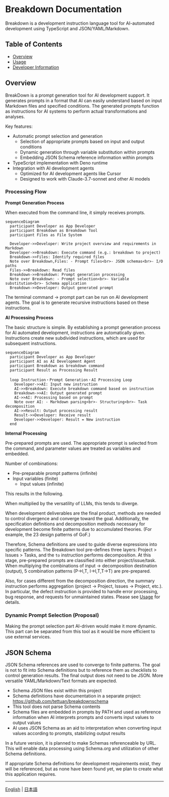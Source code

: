 # Breakdown Documentation

Breakdown is a development instruction language tool for AI-automated development using TypeScript and JSON/YAML/Markdown.

## Table of Contents

- [Overview](#overview)
- [Usage](usage.md)
- [Developer Information](breakdown/index.md)

## Overview

BreakDown is a prompt generation tool for AI development support. It generates prompts in a format that AI can easily understand based on input Markdown files and specified conditions. The generated prompts function as instructions for AI systems to perform actual transformations and analyses.

Key features:

- Automatic prompt selection and generation
  - Selection of appropriate prompts based on input and output conditions
  - Dynamic generation through variable substitution within prompts
  - Embedding JSON Schema reference information within prompts
- TypeScript implementation with Deno runtime
- Integration with AI development agents
  - Optimized for AI development agents like Cursor
  - Designed to work with Claude-3.7-sonnet and other AI models

### Processing Flow

**Prompt Generation Process**

When executed from the command line, it simply receives prompts.

```mermaid
sequenceDiagram
  participant Developer as App Developer
  participant Breakdown as Breakdown Tool
  participant Files as File System

  Developer->>Developer: Write project overview and requirements in Markdown
  Developer->>Breakdown: Execute command (e.g.: breakdown to project)
  Breakdown->>Files: Identify required files
  Note over Breakdown,Files: - Prompt files<br>- JSON schemas<br>- I/O paths
  Files->>Breakdown: Read files
  Breakdown->>Breakdown: Prompt generation processing
  Note over Breakdown: - Prompt selection<br>- Variable substitution<br>- Schema application
  Breakdown->>Developer: Output generated prompt
```


The terminal command → prompt part can be run on AI development agents.
The goal is to generate recursive instructions based on these instructions.


**AI Processing Process**

The basic structure is simple. By establishing a prompt generation process for AI automated development, instructions are automatically given.
Instructions create new subdivided instructions, which are used for subsequent instructions.

```mermaid
sequenceDiagram
  participant Developer as App Developer
  participant AI as AI Development Agent
  participant Breakdown as breakdown command
  participant Result as Processing Result

  loop Instruction・Prompt Generation・AI Processing Loop
    Developer->>AI: Input new instruction
    AI->>Breakdown: Execute breakdown command based on instruction
    Breakdown->>AI: Output generated prompt
    AI->>AI: Processing based on prompt
    Note over AI: - Markdown parsing<br>- Structuring<br>- Task decomposition
    AI->>Result: Output processing result
    Result->>Developer: Receive result
    Developer->>Developer: Result = New instruction
  end
```

**Internal Processing**

Pre-prepared prompts are used.
The appropriate prompt is selected from the command, and parameter values are treated as variables and embedded.

Number of combinations:
- Pre-preparable prompt patterns (infinite)
- Input variables (finite)
  - Input values (infinite)

This results in the following.

When multiplied by the versatility of LLMs, this tends to diverge.

When development deliverables are the final product, methods are needed to control divergence and converge toward the goal.
Additionally, the specification definitions and decomposition methods necessary for development become finite patterns due to accumulated theories.
(For example, the 23 design patterns of GoF.)

Therefore, Schema definitions are used to guide diverse expressions into specific patterns.
The Breakdown tool pre-defines three layers: Project > Issues > Tasks, and the `to` instruction performs decomposition.
At this stage, pre-prepared prompts are classified into either project/issue/task.
When multiplying the combinations of input → decomposition destination (output), 5 combination patterns (P->I,T, I->I,T,T->T) are pre-prepared.

Also, for cases different from the decomposition direction, the summary instruction performs aggregation (project -> Project, Issues -> Project, etc.).
In particular, the defect instruction is provided to handle error processing, bug response, and requests for unmaintained states. Please see [Usage](./usage.md) for details.

### Dynamic Prompt Selection (Proposal)

Making the prompt selection part AI-driven would make it more dynamic.
This part can be separated from this tool as it would be more efficient to use external services.

## JSON Schema

JSON Schema references are used to converge to finite patterns.
The goal is not to fit into Schema definitions but to reference them as checklists to control generation results.
The final output does not need to be JSON. More versatile YAML/Markdown/Text formats are expected.

- Schema JSON files exist within this project
- Schema definitions have documentation in a separate project: https://github.com/tettuan/breakdownschema
- This tool does not parse Schema contents
- Schema files are embedded in prompts by PATH and used as reference information when AI interprets prompts and converts input values to output values
- AI uses JSON Schema as an aid to interpretation when converting input values according to prompts, stabilizing output results

In a future version, it is planned to make Schemas referenceable by URL.
This will enable data processing using Schema.org and utilization of other Schema definitions.

If appropriate Schema definitions for development requirements exist, they will be referenced, but as none have been found yet, we plan to create what this application requires.

---

[English](index.md) | [日本語](index.ja.md)